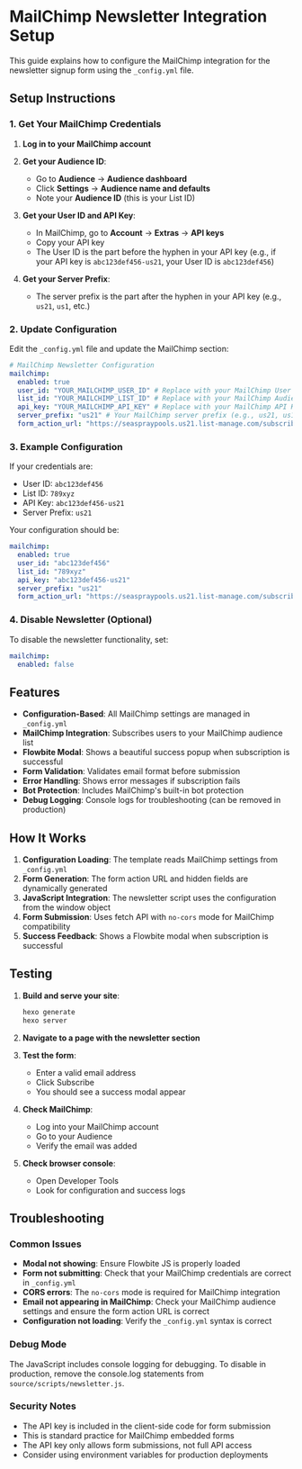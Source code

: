 # MailChimp Newsletter Integration Setup

This guide explains how to configure the MailChimp integration for the newsletter signup form using the `_config.yml` file.

## Setup Instructions

### 1. Get Your MailChimp Credentials

1. **Log in to your MailChimp account**
2. **Get your Audience ID**:

   - Go to **Audience** → **Audience dashboard**
   - Click **Settings** → **Audience name and defaults**
   - Note your **Audience ID** (this is your List ID)

3. **Get your User ID and API Key**:

   - In MailChimp, go to **Account** → **Extras** → **API keys**
   - Copy your API key
   - The User ID is the part before the hyphen in your API key (e.g., if your API key is `abc123def456-us21`, your User ID is `abc123def456`)

4. **Get your Server Prefix**:
   - The server prefix is the part after the hyphen in your API key (e.g., `us21`, `us1`, etc.)

### 2. Update Configuration

Edit the `_config.yml` file and update the MailChimp section:

```yaml
# MailChimp Newsletter Configuration
mailchimp:
  enabled: true
  user_id: "YOUR_MAILCHIMP_USER_ID" # Replace with your MailChimp User ID
  list_id: "YOUR_MAILCHIMP_LIST_ID" # Replace with your MailChimp Audience/List ID
  api_key: "YOUR_MAILCHIMP_API_KEY" # Replace with your MailChimp API Key
  server_prefix: "us21" # Your MailChimp server prefix (e.g., us21, us1, etc.)
  form_action_url: "https://seaspraypools.us21.list-manage.com/subscribe/post" # Base URL for form submission
```

### 3. Example Configuration

If your credentials are:

- User ID: `abc123def456`
- List ID: `789xyz`
- API Key: `abc123def456-us21`
- Server Prefix: `us21`

Your configuration should be:

```yaml
mailchimp:
  enabled: true
  user_id: "abc123def456"
  list_id: "789xyz"
  api_key: "abc123def456-us21"
  server_prefix: "us21"
  form_action_url: "https://seaspraypools.us21.list-manage.com/subscribe/post"
```

### 4. Disable Newsletter (Optional)

To disable the newsletter functionality, set:

```yaml
mailchimp:
  enabled: false
```

## Features

- **Configuration-Based**: All MailChimp settings are managed in `_config.yml`
- **MailChimp Integration**: Subscribes users to your MailChimp audience list
- **Flowbite Modal**: Shows a beautiful success popup when subscription is successful
- **Form Validation**: Validates email format before submission
- **Error Handling**: Shows error messages if subscription fails
- **Bot Protection**: Includes MailChimp's built-in bot protection
- **Debug Logging**: Console logs for troubleshooting (can be removed in production)

## How It Works

1. **Configuration Loading**: The template reads MailChimp settings from `_config.yml`
2. **Form Generation**: The form action URL and hidden fields are dynamically generated
3. **JavaScript Integration**: The newsletter script uses the configuration from the window object
4. **Form Submission**: Uses fetch API with `no-cors` mode for MailChimp compatibility
5. **Success Feedback**: Shows a Flowbite modal when subscription is successful

## Testing

1. **Build and serve your site**:

   ```bash
   hexo generate
   hexo server
   ```

2. **Navigate to a page with the newsletter section**

3. **Test the form**:

   - Enter a valid email address
   - Click Subscribe
   - You should see a success modal appear

4. **Check MailChimp**:

   - Log into your MailChimp account
   - Go to your Audience
   - Verify the email was added

5. **Check browser console**:
   - Open Developer Tools
   - Look for configuration and success logs

## Troubleshooting

### Common Issues

- **Modal not showing**: Ensure Flowbite JS is properly loaded
- **Form not submitting**: Check that your MailChimp credentials are correct in `_config.yml`
- **CORS errors**: The `no-cors` mode is required for MailChimp integration
- **Email not appearing in MailChimp**: Check your MailChimp audience settings and ensure the form action URL is correct
- **Configuration not loading**: Verify the `_config.yml` syntax is correct

### Debug Mode

The JavaScript includes console logging for debugging. To disable in production, remove the console.log statements from `source/scripts/newsletter.js`.

### Security Notes

- The API key is included in the client-side code for form submission
- This is standard practice for MailChimp embedded forms
- The API key only allows form submissions, not full API access
- Consider using environment variables for production deployments
